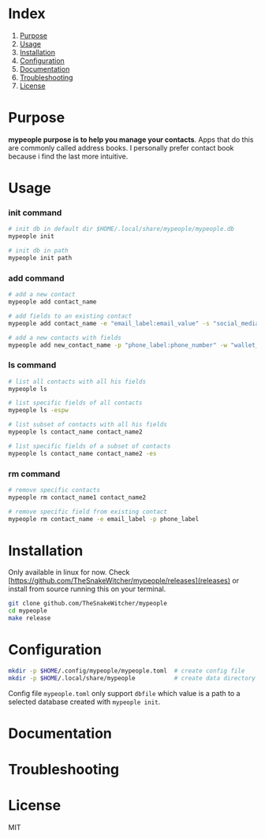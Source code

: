 # Index


1. [Purpose](#Purpose)
2. [Usage](#Usage)
3. [Installation](#Installation)
4. [Configuration](#Configuration)
5. [Documentation](#Documentation)
6. [Troubleshooting](#Troubleshooting)
7. [License](#License)


# Purpose


**mypeople purpose is to help you manage your contacts**. Apps that do
this are commonly called address books. I personally prefer contact
book because i find the last more intuitive.


# Usage


### init command

```sh
# init db in default dir $HOME/.local/share/mypeople/mypeople.db
mypeople init

# init db in path
mypeople init path
```

### add command

```sh
# add a new contact
mypeople add contact_name

# add fields to an existing contact
mypeople add contact_name -e "email_label:email_value" -s "social_media_label:social_media_value" 

# add a new contacts with fields
mypeople add new_contact_name -p "phone_label:phone_number" -w "wallet_label:wallet_address"
```

### ls command

```sh
# list all contacts with all his fields
mypeople ls

# list specific fields of all contacts
mypeople ls -espw

# list subset of contacts with all his fields
mypeople ls contact_name contact_name2

# list specific fields of a subset of contacts 
mypeople ls contact_name contact_name2 -es
```

### rm command

```sh
# remove specific contacts
mypeople rm contact_name1 contact_name2

# remove specific field from existing contact
mypeople rm contact_name -e email_label -p phone_label
```


# Installation 


Only available in linux for now. Check 
[https://github.com/TheSnakeWitcher/mypeople/releases](releases)
or install from source running this on your terminal.

```sh
git clone github.com/TheSnakeWitcher/mypeople
cd mypeople
make release
```


# Configuration


```sh
mkdir -p $HOME/.config/mypeople/mypeople.toml  # create config file
mkdir -p $HOME/.local/share/mypeople           # create data directory for store db
```

Config file `mypeople.toml` only support `dbfile`
which value is a path to a selected database created
with `mypeople init`.


# Documentation




# Troubleshooting




# License


MIT
